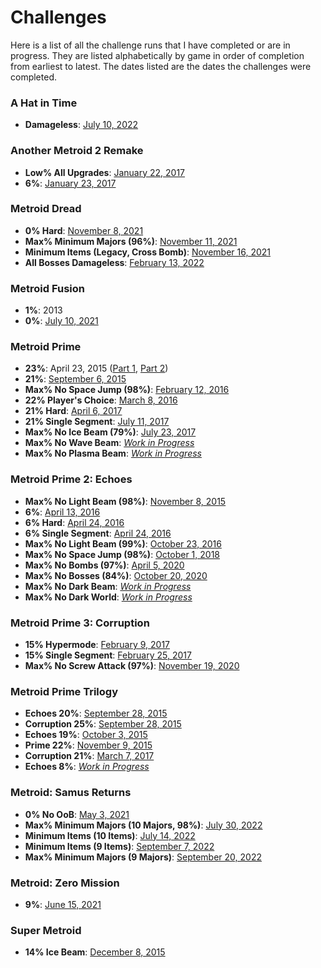 # Challenges

Here is a list of all the challenge runs that I have completed or are in progress. They are listed alphabetically by game in order of completion from earliest to latest. The dates listed are the dates the challenges were completed.

### A Hat in Time
- **Damageless**: [July 10, 2022](https://www.youtube.com/watch?v=HbOj0Fh_xCk)

### Another Metroid 2 Remake
- **Low% All Upgrades**: [January 22, 2017](https://www.youtube.com/watch?v=GwNWoHh9D5U)
- **6%**: [January 23, 2017](https://www.youtube.com/playlist?list=PLCCGt8Wxb02FJA0KJ6bEmOBkhfNEyMAq2)

### Metroid Dread
- **0% Hard**: [November 8, 2021](https://www.twitch.tv/videos/1204670452)
- **Max% Minimum Majors (96%)**: [November 11, 2021](https://www.youtube.com/watch?v=xurkqSIpEOw)
- **Minimum Items (Legacy, Cross Bomb)**: [November 16, 2021](https://www.youtube.com/watch?v=o6QBmZTbDLI)
- **All Bosses Damageless**: [February 13, 2022](https://www.youtube.com/watch?v=DlUK5RqbmiI)

### Metroid Fusion
- **1%**: 2013
- **0%**: [July 10, 2021](https://www.youtube.com/watch?v=9ElnBzqqiKM)

### Metroid Prime
- **23%**: April 23, 2015 ([Part 1](https://www.twitch.tv/videos/44402049), [Part 2](https://www.twitch.tv/videos/44401780))
- **21%**: [September 6, 2015](https://www.youtube.com/playlist?list=PLCCGt8Wxb02HhbPN5edL54n8iYHypElAR)
- **Max% No Space Jump (98%)**: [February 12, 2016](https://www.youtube.com/playlist?list=PLCCGt8Wxb02GPfdV2XcMVMrxBwXKtuWlr)
- **22% Player's Choice**: [March 8, 2016](https://www.youtube.com/playlist?list=PLCCGt8Wxb02GJfCmzve7Ir_A4_3dFtOff)
- **21% Hard**: [April 6, 2017](https://www.youtube.com/playlist?list=PLCCGt8Wxb02HlP98HyCoTunSi6YKzAGep)
- **21% Single Segment**: [July 11, 2017](https://www.youtube.com/watch?v=jm0cUwXIfP0)
- **Max% No Ice Beam (79%)**: [July 23, 2017](https://www.youtube.com/playlist?list=PLCCGt8Wxb02FvCuocLYa3EztgeHqYLDGK)
- **Max% No Wave Beam**: *[Work in Progress](https://www.youtube.com/playlist?list=PLCCGt8Wxb02EqGM7lzGC5AVRuvKyiCTGE)*
- **Max% No Plasma Beam**: *[Work in Progress](https://www.youtube.com/playlist?list=PLCCGt8Wxb02Fdh-r7Jb94wIpyaExALWHW)*

### Metroid Prime 2: Echoes
- **Max% No Light Beam (98%)**: [November 8, 2015](https://www.youtube.com/playlist?list=PLCCGt8Wxb02FcrpbNv2gJri4k4OXI5sEU)
- **6%**: [April 13, 2016](https://www.youtube.com/playlist?list=PLCCGt8Wxb02HJOCr0Z4ndVUwZULktbAQz)
- **6% Hard**: [April 24, 2016](https://www.youtube.com/playlist?list=PLCCGt8Wxb02HCnBGACK1Iqz86bhCDpcDQ)
- **6% Single Segment**: [April 24, 2016](https://www.youtube.com/watch?v=82irI-g9bPQ)
- **Max% No Light Beam (99%)**: [October 23, 2016](https://www.youtube.com/playlist?list=PLCCGt8Wxb02FqJavGSbXJXb0mP7LfTFTi)
- **Max% No Space Jump (98%)**: [October 1, 2018](https://www.youtube.com/playlist?list=PLCCGt8Wxb02G6HWUpVBnpIU5miJFc2qqI)
- **Max% No Bombs (97%)**: [April 5, 2020](https://www.youtube.com/playlist?list=PLCCGt8Wxb02HPdyrpezP-VA3bvS3kFThf)
- **Max% No Bosses (84%)**: [October 20, 2020](https://www.youtube.com/playlist?list=PLCCGt8Wxb02G9WGEyUXFlwVjW7orCMlyo)
- **Max% No Dark Beam**: *[Work in Progress](https://www.youtube.com/playlist?list=PLCCGt8Wxb02GPOjYLb9U0cAjmyPTJLZV7)*
- **Max% No Dark World**: *[Work in Progress](https://www.youtube.com/playlist?list=PLCCGt8Wxb02Eb5DGWSuGkVzMFutQ4UXzg)*

### Metroid Prime 3: Corruption
- **15% Hypermode**: [February 9, 2017](https://www.youtube.com/playlist?list=PLCCGt8Wxb02GDqo2d4si7FrzNbO2DhiLJ)
- **15% Single Segment**: [February 25, 2017](https://www.youtube.com/watch?v=Xv9n0Hdpyvk)
- **Max% No Screw Attack (97%)**: [November 19, 2020](https://www.youtube.com/playlist?list=PLCCGt8Wxb02GT9jAK5_tGVUgmOGSvCQG2)

### Metroid Prime Trilogy
- **Echoes 20%**: [September 28, 2015](https://www.youtube.com/playlist?list=PLCCGt8Wxb02FogRVMNwngOy5vF5rUpvtU)
- **Corruption 25%**: [September 28, 2015](https://youtu.be/iLtJPwtZsp8)
- **Echoes 19%**: [October 3, 2015](https://www.youtube.com/playlist?list=PLCCGt8Wxb02GandrI0KXe0hFjcV4-Of-a)
- **Prime 22%**: [November 9, 2015](https://www.youtube.com/playlist?list=PLCCGt8Wxb02GcXfS4L3xGdqAHJkljA4Ec)
- **Corruption 21%**: [March 7, 2017](https://www.youtube.com/watch?v=3q_Qw1dE8dY)
- **Echoes 8%**: *[Work in Progress](https://www.youtube.com/playlist?list=PLCCGt8Wxb02H8cyyG_w-fowNEWt8c0r0R)*

### Metroid: Samus Returns
- **0% No OoB**: [May 3, 2021](https://twitter.com/Dyceron/status/1389391398722473984)
- **Max% Minimum Majors (10 Majors, 98%)**: [July 30, 2022](https://www.youtube.com/playlist?list=PLCCGt8Wxb02GPVSYFr7Ce5PslOf7BhJoM)
- **Minimum Items (10 Items)**: [July 14, 2022](https://www.youtube.com/playlist?list=PLCCGt8Wxb02FrP_Kfr_d7YYzFa-FQDlXU)
- **Minimum Items (9 Items)**: [September 7, 2022](https://youtu.be/ugeNOet4HKc)
- **Max% Minimum Majors (9 Majors)**: [September 20, 2022](https://youtube.com/playlist?list=PLCCGt8Wxb02GPmHsa_Qba9A-lZBwSuDE6)

### Metroid: Zero Mission
- **9%**: [June 15, 2021](https://twitter.com/Dyceron/status/1404986098175156224)

### Super Metroid
- **14% Ice Beam**: [December 8, 2015](https://www.youtube.com/watch?v=HDmNMzSVvx8)

